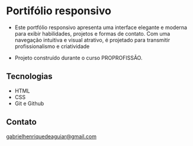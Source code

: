  # Portifólio responsivo 

 - Este portfólio responsivo apresenta uma interface elegante e moderna para exibir habilidades, projetos e formas de contato. Com uma navegação intuitiva e visual atrativo, é projetado para transmitir profissionalismo e criatividade

 - Projeto construído durante o curso PROPROFISSÃO.

## Tecnologias

- HTML
- CSS
- Git e Github

## Contato

gabrielhenriquedeaguiar@gmail.com
